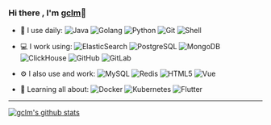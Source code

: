 ### Hi there , I'm [gclm](https://github.com/gclm)👋

<!-- **gclm/gclm** is a ✨ _special_ ✨ repository because its `README.md` (this file) appears on your GitHub profile. -->

<!-- - 🏢 I'm currently working at **sangfor. Ltd.** -->
- 🚀 I use daily:
  ![Java](https://img.shields.io/badge/-Java-blue?style=plastic&logo=java)
  ![Golang](https://img.shields.io/badge/-Golang-red?style=plastic&logo=go)
  ![Python](https://img.shields.io/badge/-Python-8fcfd1?style=plastic&logo=Python)
  ![Git](https://img.shields.io/badge/-Git-black?style=plastic&logo=git)
  ![Shell](https://img.shields.io/badge/-Shell-blasck?style=plastic&logo=Shell)

- 💻 I work using:
  ![ElasticSearch](https://img.shields.io/badge/-ElasticSearch-3b2e5a?style=plastic&logo=elastic)
  ![PostgreSQL](https://img.shields.io/badge/-PostgreSQL-white?style=plastic&logo=postgresql)
  ![MongoDB](https://img.shields.io/badge/-MongoDB-black?style=plastic&logo=mongodb)
  ![ClickHouse](https://img.shields.io/badge/ClickHouse-232F3E?style=plastic&logo=ClickHouse)
  ![GitHub](https://img.shields.io/badge/-GitHub-181717?style=plastic&logo=github)
  ![GitLab](https://img.shields.io/badge/-GitLab-FCA121?style=plastic&logo=gitlab)

- ⚙️ I also use and work: 
  ![MySQL](https://img.shields.io/badge/-MySQL-white?style=plastic&logo=mysql)
  ![Redis](https://img.shields.io/badge/-Redis-6933FF?style=plastic&logo=redis)
  ![HTML5](https://img.shields.io/badge/-HTML5-E34F26?style=plastic&logo=html5&logoColor=white)
  ![Vue](https://img.shields.io/badge/-Vue.js-35495E?style=plastic&logo=vue.js)
<!--   ![CSS3](https://img.shields.io/badge/-CSS3-1572B6?style=plastic&logo=css3) -->
<!--   ![Bootstrap](https://img.shields.io/badge/-Bootstrap-563D7C?style=plastic&logo=bootstrap) -->
- 🌱 Learning all about:
  ![Docker](https://img.shields.io/badge/-Docker-black?style=plastic&logo=docker)
  ![Kubernetes](https://img.shields.io/badge/-Kubernetes-c7b198?style=plastic&logo=Kubernetes)
  ![Flutter](https://img.shields.io/badge/-Flutter-E10098?style=plastic&logo=flutter)
  
<!-- - ⚡️ Fun fact: eat -->

***

[![gclm's github stats](https://github-readme-stats.vercel.app/api?username=gclm&count_private=true&show_icons=true&title_color=00adb5&text_color=3d84a8&icon_color=00adb5)](https://github.com/gclm)

<!--
Here are some ideas to get you started:

- 🔭 I’m currently working on ...
- 🌱 I’m currently learning ...
- 👯 I’m looking to collaborate on ...
- 🤔 I’m looking for help with ...
- 💬 Ask me about ...
- 📫 How to reach me: ...
- 😄 Pronouns: ...
- ⚡ Fun fact: ...
-->
<!-- 目前是一家网络安全公司的菜鸡，熟悉Java、Python, 对 Go 和 Flutter 均有涉猎 -->




